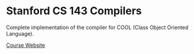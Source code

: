 # Stanford CS 143 Compilers

Complete implementation of the compiler for COOL (Class Object Oriented Language). 

[Course Website](https://lagunita.stanford.edu/courses/Engineering/Compilers/Fall2014/about)